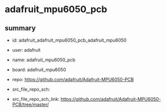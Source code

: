 # adafruit_mpu6050_pcb
 
## summary 
* id: adafruit_adafruit_mpu6050_pcb_adafruit_mpu6050
* user: adafruit
* name: adafruit_mpu6050_pcb
* board: adafruit_mpu6050
* repo: https://github.com/adafruit/Adafruit-MPU6050-PCB



* src_file_repo_sch: 
* src_file_repo_sch_link: https://github.com/adafruit/Adafruit-MPU6050-PCB/tree/master/






